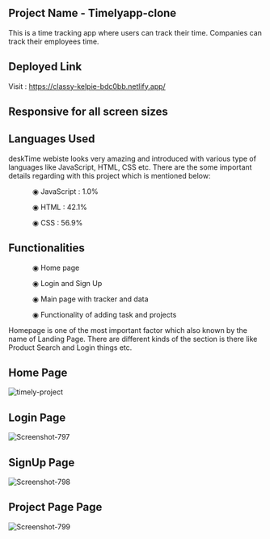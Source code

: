 ## Project Name - Timelyapp-clone
This is a time tracking app where users can track their time. Companies can track their employees time.

## Deployed Link

Visit : https://classy-kelpie-bdc0bb.netlify.app/

## Responsive for all screen sizes

## Languages Used

deskTime webiste looks very amazing and introduced with various type of languages like JavaScript, HTML, CSS etc. There are the some important details regarding with this project which is mentioned below:

<ul dir="auto">
 <ol dir="auto">◉ JavaScript : 1.0%</ol>
 <ol dir="auto">◉ HTML : 42.1%</ol>
 <ol dir="auto">◉ CSS : 56.9%</ol>
 </ul>
 
 ## Functionalities
 
 <ul dir="auto">
 
 <ol dir="auto">◉ Home page </ol>
 <ol dir="auto">◉ Login and Sign Up </ol>
 <ol dir="auto">◉ Main page with tracker and data </ol>
 <ol dir="auto">◉ Functionality of adding task and projects </ol>
 </ul>
 
 Homepage is one of the most important factor which also known by the name of Landing Page. There are different kinds of the section is there like Product Search and Login things etc.
  ## Home Page
  
<img src="https://i.ibb.co/7b0Skng/timely-project.png" alt="timely-project" border="0">

  ## Login Page
  
<img src="https://i.ibb.co/PDW41R6/Screenshot-797.png" alt="Screenshot-797" border="0">

  ## SignUp Page
  
<img src="https://i.ibb.co/HDmCQjc/Screenshot-798.png" alt="Screenshot-798" border="0">

  ## Project Page Page
  
<img src="https://i.ibb.co/dKLGNGr/Screenshot-799.png" alt="Screenshot-799" border="0">
